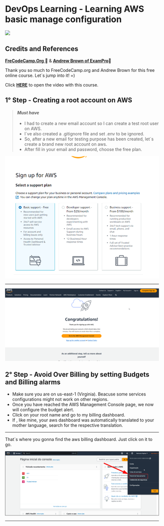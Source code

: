 # DevOps Learning - Learning AWS basic manage configuration 
![](https://img.shields.io/github/license/leandro-gehlen/BL-clean-architecture-node-api)  


## Credits and References  

[**FreCodeCamp.Org** ](https://www.youtube.com/@freecodecamp)🚀
&
[**Andrew Brown of ExamPro**](https://www.youtube.com/channel/UC2EsmbKnDNE7y1N3nZYCuGw)🚀

Thank you so much to FreeCodeCamp.org and Andrew Brown for this free online course.
Let´s jump into it! =)

Click [**HERE**](https://www.youtube.com/watch?v=U3VSJhaC4kc&t=3899s) to open the video with this course.

## 1° Step - Creating a root account on AWS

> #### *Must have*
> 
> - I had to create a new email account so I can create a test root user on AWS.
> - I´ve also created a .gitignore file and set .env to be ignored.
> - So, after a new email for testing purpose has been created, let´s create a brand new root account on aws.
> - After fill in your email and password, choose the free plan.

![](https://raw.githubusercontent.com/Leandro-Gehlen/DevOpsL-AWS-Basic-Management-Config/main/images/2023-04-22%2000_53_25-AWS%20Console%20-%20Signup.png)

-------------------------------

![](https://raw.githubusercontent.com/Leandro-Gehlen/DevOpsL-AWS-Basic-Management-Config/main/images/2023-04-22%2000_54_40-Registration%20Confirmation.png)

## 2° Step - Avoid Over Billing by setting Budgets and Billing alarms

- Make sure you are on us-east-1 (Virginia). Beacuse some services configurations might not work on other regions. 
- Once you have reached the AWS Management Console page, we now will configure the budget alert.
- Click on your root name and go to my billing dashboard.
- If , like mine, your aws dashboard was automatically translated to your mother language, search for the respective translation.

-------------------------
That´s where you gonna find the aws billing dashboard. Just click on it to go.

![](https://raw.githubusercontent.com/Leandro-Gehlen/DevOpsL-AWS-Basic-Management-Config/main/images/2023-04-22%2001_28_54-AWS%20Management%20Console.png)

------------------------

![]()




